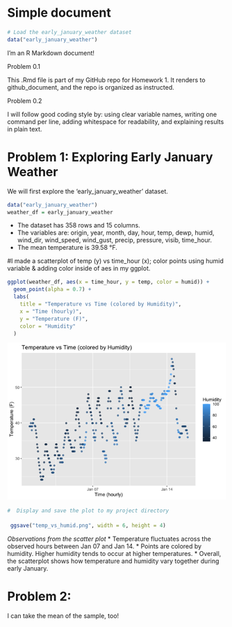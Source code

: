 Simple document
================

``` r
# Load the early_january_weather dataset
data("early_january_weather")
```

I’m an R Markdown document!

Problem 0.1

This .Rmd file is part of my GitHub repo for Homework 1. It renders to
github_document, and the repo is organized as instructed.

Problem 0.2

I will follow good coding style by: using clear variable names, writing
one command per line, adding whitespace for readability, and explaining
results in plain text.

# Problem 1: Exploring Early January Weather

We will first explore the ‘early_january_weather’ dataset.

``` r
data("early_january_weather")
weather_df = early_january_weather
```

- The dataset has 358 rows and 15 columns.  
- The variables are: origin, year, month, day, hour, temp, dewp, humid,
  wind_dir, wind_speed, wind_gust, precip, pressure, visib, time_hour.  
- The mean temperature is 39.58 °F.

\#I made a scatterplot of temp (y) vs time_hour (x); color points using
humid variable & adding color inside of aes in my ggplot.

``` r
ggplot(weather_df, aes(x = time_hour, y = temp, color = humid)) +
  geom_point(alpha = 0.7) +
  labs(
    title = "Temperature vs Time (colored by Humidity)",
    x = "Time (hourly)",
    y = "Temperature (F)",
    color = "Humidity"
  )
```

![](p8105_hw1_aw3743_files/figure-gfm/unnamed-chunk-2-1.png)<!-- -->

``` r
#  Display and save the plot to my project directory

 ggsave("temp_vs_humid.png", width = 6, height = 4)
```

*Observations from the scatter plot* \* Temperature fluctuates across
the observed hours between Jan 07 and Jan 14. \* Points are colored by
humidity. Higher humidity tends to occur at higher temperatures. \*
Overall, the scatterplot shows how temperature and humidity vary
together during early January.

# Problem 2:

I can take the mean of the sample, too!
